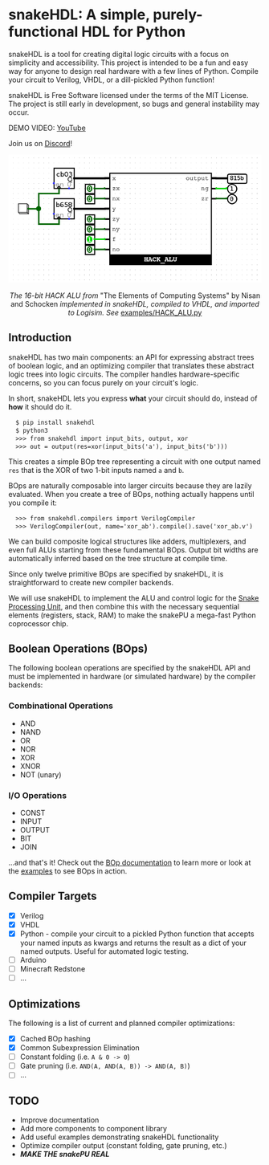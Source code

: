 
# snakeHDL: A simple, purely-functional HDL for Python

snakeHDL is a tool for creating digital logic circuits with a focus on simplicity and accessibility.
This project is intended to be a fun and easy way for anyone to design real hardware with a few lines of Python.
Compile your circuit to Verilog, VHDL, or a dill-pickled Python function!

snakeHDL is Free Software licensed under the terms of the MIT License. The project is still early in development,
so bugs and general instability may occur.

DEMO VIDEO: [YouTube](https://www.youtube.com/watch?v=aDuJA2l15ew)

Join us on [Discord](https://discord.gg/Vc6BrkTW)!

<p align="center">
  <img src="https://github.com/joshiemoore/snakehdl/blob/master/HACK_ALU.png" />

</p>
<p align="center">
  <i>The 16-bit HACK ALU from</i> "The Elements of Computing Systems" by Nisan and Schocken <i>implemented in snakeHDL, compiled to VHDL,
  and imported to Logisim. See</i> <a href="https://github.com/joshiemoore/snakehdl/blob/master/examples/HACK_ALU.py">examples/HACK_ALU.py</a>
</p>

## Introduction
snakeHDL has two main components: an API for expressing abstract trees of boolean logic, and an optimizing compiler that translates
these abstract logic trees into logic circuits. The compiler handles hardware-specific concerns, so you can focus purely on your
circuit's logic.

In short, snakeHDL lets you express **what** your circuit should do, instead of **how** it should do it.

```
  $ pip install snakehdl
  $ python3
  >>> from snakehdl import input_bits, output, xor
  >>> out = output(res=xor(input_bits('a'), input_bits('b')))
```

This creates a simple BOp tree representing a circuit with one output named `res` that is the XOR of two 1-bit inputs named `a` and `b`.

BOps are naturally composable into larger circuits because they are lazily evaluated. When you create a tree of BOps, nothing actually happens until you compile it:

```
  >>> from snakehdl.compilers import VerilogCompiler
  >>> VerilogCompiler(out, name='xor_ab').compile().save('xor_ab.v')
```

We can build composite logical structures like adders, multiplexers,
and even full ALUs starting from these fundamental BOps. Output bit widths
are automatically inferred based on the tree structure at compile time.

Since only twelve primitive BOps are specified by snakeHDL, it is straightforward to
create new compiler backends.

We will use snakeHDL to implement the ALU and control logic for the [Snake Processing Unit](https://github.com/joshiemoore/snakehdl/blob/master/examples/snakepu/design.txt), and then combine
this with the necessary sequential elements (registers, stack, RAM) to make the snakePU a mega-fast Python coprocessor chip.

## Boolean Operations (BOps)
The following boolean operations are specified by the snakeHDL API and must be implemented in hardware (or simulated hardware) by the compiler backends:

### Combinational Operations
* AND
* NAND
* OR
* NOR
* XOR
* XNOR
* NOT (unary)

### I/O Operations
* CONST
* INPUT
* OUTPUT
* BIT
* JOIN

...and that's it!
Check out the [BOp documentation](https://github.com/joshiemoore/snakehdl/blob/master/docs/bops.md) to learn more or look at the [examples](https://github.com/joshiemoore/snakehdl/tree/master/examples) to see BOps in action.

## Compiler Targets
- [x] Verilog
- [x] VHDL
- [x] Python - compile your circuit to a pickled Python function that accepts your named inputs
    as kwargs and returns the result as a dict of your named outputs. Useful for automated logic testing.
- [ ] Arduino
- [ ] Minecraft Redstone
- [ ] ...

## Optimizations
The following is a list of current and planned compiler optimizations:
- [x] Cached BOp hashing
- [x] Common Subexpression Elimination
- [ ] Constant folding (i.e. `A & 0 -> 0`)
- [ ] Gate pruning (i.e. `AND(A, AND(A, B)) -> AND(A, B)`)
- [ ] ...

## TODO
* Improve documentation
* Add more components to component library
* Add useful examples demonstrating snakeHDL functionality
* Optimize compiler output (constant folding, gate pruning, etc.)
* ***MAKE THE snakePU REAL***
